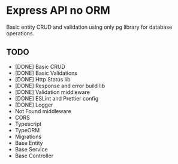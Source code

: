 # Express API no ORM

Basic entity CRUD and validation using only pg library for database operations.

## TODO
- [DONE] Basic CRUD
- [DONE] Basic Validations
- [DONE] Http Status lib
- [DONE] Response and error build lib
- [DONE] Validation middleware
- [DONE] ESLint and Prettier config
- [DONE] Logger
- Not Found middleware
- CORS
- Typescript
- TypeORM
- Migrations
- Base Entity
- Base Service
- Base Controller
